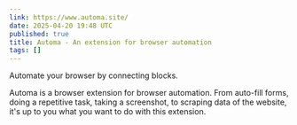 ```yaml
---
link: https://www.automa.site/
date: 2025-04-20 19:48 UTC
published: true
title: Automa - An extension for browser automation
tags: []
---
```


Automate your browser by connecting blocks.

Automa is a browser extension for browser automation. From auto-fill forms, doing a repetitive task, taking a screenshot, to scraping data of the website, it's up to you what you want to do with this extension.
